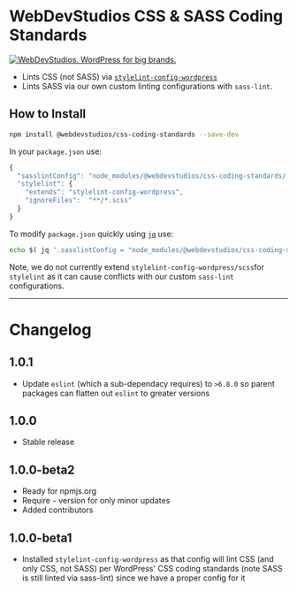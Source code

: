 # WebDevStudios CSS & SASS Coding Standards

<a href="https://webdevstudios.com/contact/"><img src="https://webdevstudios.com/wp-content/uploads/2018/04/wds-github-banner.png" alt="WebDevStudios. WordPress for big brands."></a>

- Lints CSS (not SASS) via [`stylelint-config-wordpress`](https://www.npmjs.com/package/stylelint-config-wordpress)
- Lints SASS via our own custom linting configurations with `sass-lint`.

## How to Install

```bash
npm install @webdevstudios/css-coding-standards --save-dev
```

In your `package.json` use:

```js
{
  "sasslintConfig": "node_modules/@webdevstudios/css-coding-standards/.sass-lint.yml",
  "stylelint": {
    "extends": "stylelint-config-wordpress",
    "ignoreFiles":  "**/*.scss"
  }
}
```

To modify `package.json` quickly using [`jq`](https://stedolan.github.io/jq/) use:

```bash
echo $( jq '.sasslintConfig = "node_modules/@webdevstudios/css-coding-standards/.sass-lint.yml"' package.json ) | jq . > package-tmp.json && mv package-tmp.json package.json && echo $( jq '.stylelint = {"extends": "stylelint-config-wordpress","ignoreFiles": "**/*.scss"}' package.json ) | jq . > package-tmp.json && mv package-tmp.json package.json
```



Note, we do not currently extend `stylelint-config-wordpress/scss`for `stylelint` as it can cause conflicts with our custom `sass-lint` configurations.

____________

# Changelog 

## 1.0.1

- Update `eslint` (which a sub-dependacy requires) to `>6.8.0` so parent packages can flatten out `eslint` to greater versions

## 1.0.0

- Stable release

## 1.0.0-beta2

- Ready for npmjs.org
- Require `~` version for only minor updates
- Added contributors

## 1.0.0-beta1

- Installed `stylelint-config-wordpress` as that config will lint CSS (and only CSS, not SASS) per WordPress' CSS coding standards (note SASS is still linted via sass-lint) since we have a proper config for it
